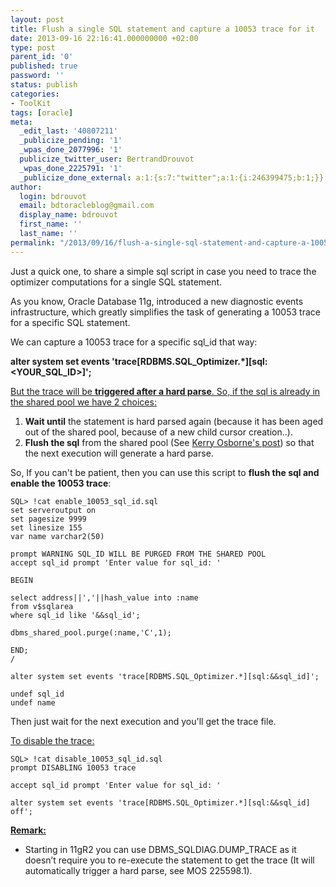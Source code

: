 ```yaml
---
layout: post
title: Flush a single SQL statement and capture a 10053 trace for it
date: 2013-09-16 22:16:41.000000000 +02:00
type: post
parent_id: '0'
published: true
password: ''
status: publish
categories:
- ToolKit
tags: [oracle]
meta:
  _edit_last: '40807211'
  _publicize_pending: '1'
  _wpas_done_2077996: '1'
  publicize_twitter_user: BertrandDrouvot
  _wpas_done_2225791: '1'
  _publicize_done_external: a:1:{s:7:"twitter";a:1:{i:246399475;b:1;}}
author:
  login: bdrouvot
  email: bdtoracleblog@gmail.com
  display_name: bdrouvot
  first_name: ''
  last_name: ''
permalink: "/2013/09/16/flush-a-single-sql-statement-and-capture-a-10053-trace-for-it/"
---
```


Just a quick one, to share a simple sql script in case you need to trace the optimizer computations for a single SQL statement.

As you know, Oracle Database 11g, introduced a new diagnostic events infrastructure, which greatly simplifies the task of generating a 10053 trace for a specific SQL statement.

We can capture a 10053 trace for a specific sql\_id that way:

**alter system set events 'trace\[RDBMS.SQL\_Optimizer.\*\]\[sql:&lt;YOUR\_SQL\_ID&gt;\]';**

<span style="text-decoration:underline;">But the trace will be **triggered after a hard parse**. So, if the sql is already in the shared pool we have 2 choices:</span>

1.  **Wait until** the statement is hard parsed again (because it has been aged out of the shared pool, because of a new child cursor creation..).
2.  **Flush the sql** from the shared pool (See [Kerry Osborne's post](http://kerryosborne.oracle-guy.com/2008/09/flush-a-single-sql-statement/)) so that the next execution will generate a hard parse.

So, If you can't be patient, then you can use this script to **flush the sql and enable the 10053 trace**:

```
SQL> !cat enable_10053_sql_id.sql  
set serveroutput on  
set pagesize 9999  
set linesize 155  
var name varchar2(50)

prompt WARNING SQL_ID WILL BE PURGED FROM THE SHARED POOL  
accept sql_id prompt 'Enter value for sql_id: '

BEGIN

select address||','||hash_value into :name  
from v$sqlarea  
where sql_id like '&&sql_id';

dbms_shared_pool.purge(:name,'C',1);

END;  
/

alter system set events 'trace[RDBMS.SQL_Optimizer.*][sql:&&sql_id]';

undef sql_id  
undef name  
```

Then just wait for the next execution and you'll get the trace file.

<span style="text-decoration:underline;">To disable the trace:</span>

```
SQL> !cat disable_10053_sql_id.sql  
prompt DISABLING 10053 trace

accept sql_id prompt 'Enter value for sql_id: '

alter system set events 'trace[RDBMS.SQL_Optimizer.*][sql:&&sql_id] off';  
```

<span style="text-decoration:underline;">**Remark:**</span>

-   Starting in 11gR2 you can use DBMS\_SQLDIAG.DUMP\_TRACE as it doesn’t require you to re-execute the statement to get the trace (It will automatically trigger a hard parse, see MOS 225598.1).
